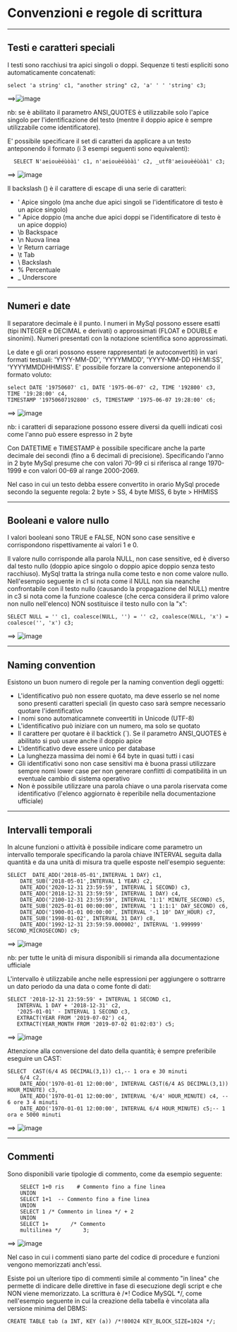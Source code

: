 # Convenzioni e regole di scrittura
-----------------------------------
## Testi e caratteri speciali
  I testi sono racchiusi tra apici singoli o doppi. Sequenze ti testi espliciti sono automaticamente concatenati:
  
    select 'a string' c1, "another string" c2, 'a' ' ' 'string' c3;
    
  ==>![image](https://github.com/pmarconcini/DB_MySql_Appunti/assets/82878995/953a338c-a62a-49e6-999f-4cc1f0da16be)

  nb: se è abilitato il parametro ANSI_QUOTES è utilizzabile solo l'apice singolo per l'identificazione del testo (mentre il doppio apice è sempre utilizzabile come identificatore).

  E' possibile specificare il set di caratteri da applicare a un testo anteponendo il formato (i 3 esempi seguenti sono equivalenti):
    
      SELECT N'aeiouèéùòàì' c1, n'aeiouèéùòàì' c2, _utf8'aeiouèéùòàì' c3;

  ==> ![image](https://github.com/pmarconcini/DB_MySql_Appunti/assets/82878995/7bed6f38-723e-4d49-aa00-4378bcc92dc3)

  Il backslash (\) è il carattere di escape di una serie di caratteri:
  - \'	Apice singolo (ma anche due apici singoli se l'identificatore di testo è un apice singolo)
  - \"	Apice doppio (ma anche due apici doppi se l'identificatore di testo è un apice doppio)
  - \b	Backspace
  - \n	Nuova linea
  - \r	Return carriage
  - \t	Tab
  - \\	Backslash
  - \%	Percentuale
  - \_	Underscore

-----------------------------------
## Numeri e date
  Il separatore decimale è il punto. 
  I numeri in MySql possono essere esatti (tipi INTEGER e DECIMAL e derivati) o approssimati (FLOAT e DOUBLE e sinonimi). Numeri presentati con la notazione scientifica sono approssimati.

  Le date e gli orari possono essere rappresentati (e autoconvertiti) in vari formati testuali: 'YYYY-MM-DD', 'YYYYMMDD', 'YYYY-MM-DD HH:MI:SS', 'YYYYMMDDHHMISS'.
  E' possibile forzare la conversione anteponendo il formato voluto:

    select DATE '19750607' c1, DATE '1975-06-07' c2, TIME '192800' c3, TIME '19:28:00' c4, 
    TIMESTAMP '19750607192800' c5, TIMESTAMP '1975-06-07 19:28:00' c6;

  ==> ![image](https://github.com/pmarconcini/DB_MySql_Appunti/assets/82878995/b8121c38-04cc-42f5-8101-d2c224f339f7)

  nb: i caratteri di separazione possono essere diversi da quelli indicati così come l'anno può essere espresso in 2 byte
  
  Con DATETIME e TIMESTAMP è possibile specificare anche la parte decimale dei secondi (fino a 6 decimali di precisione).
  Specificando l'anno in 2 byte MySql presume che con valori 70-99 ci si riferisca al range 1970-1999 e con valori 00-69 al range 2000-2069.

  Nel caso in cui un testo debba essere convertito in orario MySql procede secondo la seguente regola: 2 byte > SS, 4 byte MISS, 6 byte > HHMISS

-----------------------------------
## Booleani e valore nullo
  I valori booleani sono TRUE e FALSE, NON sono case sensitive e corrispondono rispettivamente ai valori 1 e 0.

  Il valore nullo corrisponde alla parola NULL, non case sensitive, ed è diverso dal testo nullo (doppio apice singolo o doppio apice doppio senza testo racchiuso). 
  MySql tratta la stringa nulla come testo e non come valore nullo. 
  Nell'esempio seguente in c1 si nota come il NULL non sia neanche confrontabile con il testo nullo (causando la propagazione del NULL) mentre in c3 si nota come la funzione coalesce (che cerca considera il primo valore non nullo nell'elenco) NON sostituisce il testo nullo con la "x":
  
    SELECT NULL = '' c1, coalesce(NULL, '') = '' c2, coalesce(NULL, 'x') = coalesce('', 'x') c3;

  ==> ![image](https://github.com/pmarconcini/DB_MySql_Appunti/assets/82878995/2f3c7a6f-7b90-4d5d-83c5-239054e2bfdb)

-----------------------------------
## Naming convention
  Esistono un buon numero di regole per la naming convention degli oggetti:
  - L'identificativo può non essere quotato, ma deve esserlo se nel nome sono presenti caratteri speciali (in questo caso sarà sempre necessario quotare l'identificativo
  - I nomi sono automaticamnete conveertiti in Unicode (UTF-8)
  - L'identificativo può iniziare con un numero, ma solo se quotato
  - Il carattere per quotare è il backtick (`). Se il parametro ANSI_QUOTES è abilitato si può usare anche il doppio apice
  - L'identificativo deve essere unico per database
  - La lunghezza massima dei nomi è 64 byte in quasi tutti i casi
  - Gli identificativi sono non case sensitivi ma è buona prassi utilizzare sempre nomi lower case per non generare conflitti di compatibilità in un eventuale cambio di sistema operativo
  - Non è possibile utilizzare una parola chiave o una parola riservata come identificativo (l'elenco aggiornato è reperibile nella documentazione ufficiale)

-----------------------------------
## Intervalli temporali
  In alcune funzioni o attività è possibile indicare come parametro un intervallo temporale specificando la parola chiave INTERVAL seguita dalla quantità e da una unità di misura tra quelle esposte nell'esempio seguente:

    SELECT  DATE_ADD('2018-05-01',INTERVAL 1 DAY) c1, 
		DATE_SUB('2018-05-01',INTERVAL 1 YEAR) c2, 
        DATE_ADD('2020-12-31 23:59:59', INTERVAL 1 SECOND) c3, 
        DATE_ADD('2018-12-31 23:59:59', INTERVAL 1 DAY) c4, 
        DATE_ADD('2100-12-31 23:59:59', INTERVAL '1:1' MINUTE_SECOND) c5, 
        DATE_SUB('2025-01-01 00:00:00', INTERVAL '1 1:1:1' DAY_SECOND) c6,
        DATE_ADD('1900-01-01 00:00:00', INTERVAL '-1 10' DAY_HOUR) c7,
        DATE_SUB('1998-01-02', INTERVAL 31 DAY) c8,
        DATE_ADD('1992-12-31 23:59:59.000002', INTERVAL '1.999999' SECOND_MICROSECOND) c9;

  ==> ![image](https://github.com/pmarconcini/DB_MySql_Appunti/assets/82878995/3224239b-7968-499a-9ca6-0745f852450a)

  nb: per tutte le unità di misura disponibili si rimanda alla documentazione ufficiale

  L'intervallo è utilizzabile anche nelle espressioni per aggiungere o sottrarre un dato periodo da una data o come fonte di dati:

    SELECT '2018-12-31 23:59:59' + INTERVAL 1 SECOND c1, 
       INTERVAL 1 DAY + '2018-12-31' c2,
       '2025-01-01' - INTERVAL 1 SECOND c3, 
       EXTRACT(YEAR FROM '2019-07-02') c4, 
       EXTRACT(YEAR_MONTH FROM '2019-07-02 01:02:03') c5;

  ==> ![image](https://github.com/pmarconcini/DB_MySql_Appunti/assets/82878995/e492d6a2-3785-4a63-9749-23e9240ac285)
  
  Attenzione alla conversione del dato della quantità; è sempre preferibile eseguire un CAST:

    SELECT  CAST(6/4 AS DECIMAL(3,1)) c1,-- 1 ora e 30 minuti
  		6/4 c2,
  		DATE_ADD('1970-01-01 12:00:00', INTERVAL CAST(6/4 AS DECIMAL(3,1)) HOUR_MINUTE) c3,
  		DATE_ADD('1970-01-01 12:00:00', INTERVAL '6/4' HOUR_MINUTE) c4, -- 6 ore 3 4 minuti
  		DATE_ADD('1970-01-01 12:00:00', INTERVAL 6/4 HOUR_MINUTE) c5;-- 1 ora e 5000 minuti

  ==> ![image](https://github.com/pmarconcini/DB_MySql_Appunti/assets/82878995/6eabc55f-393b-4499-8b65-1bd53d608ea3)

-----------------------------------
## Commenti
  Sono disponibili varie tipologie di commento, come da esempio seguente:

		SELECT 1+0 ris    # Commento fino a fine linea
		UNION 
		SELECT 1+1  -- Commento fino a fine linea
		UNION 
		SELECT 1 /* Commento in linea */ + 2
		UNION 
		SELECT 1+		/* Commento
		multilinea */		3;

 ==> ![image](https://github.com/pmarconcini/DB_MySql_Appunti/assets/82878995/560b0759-84f3-4e7e-8adc-d3b3d5423101)

  Nel caso in cui i commenti siano parte del codice di procedure e funzioni vengono memorizzati anch'essi.

  Esiste poi un ulteriore tipo di commenti simile al commento "in linea" che permette di indicare delle direttive in fase di esecuzione degli script e che NON viene memorizzato. La scrittura è /*! Codice MySQL */, come nell'esempio seguente in cui la creazione della tabella è vincolata alla versione minima del DBMS:

	CREATE TABLE tab (a INT, KEY (a)) /*!80024 KEY_BLOCK_SIZE=1024 */;

  
